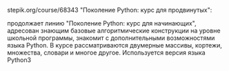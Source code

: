 stepik.org/course/68343
"Поколение Python: курс для продвинутых":

продолжает линию "Поколение Python: курс для начинающих",
адресован знающим базовые алгоритмические конструкции на уровне школьной программы,
знакомит с дополнительными возможностями языка Python.
В курсе рассматриваются двумерные массивы, кортежи, множества, словари и многое другое. Используется версия языка Python3
